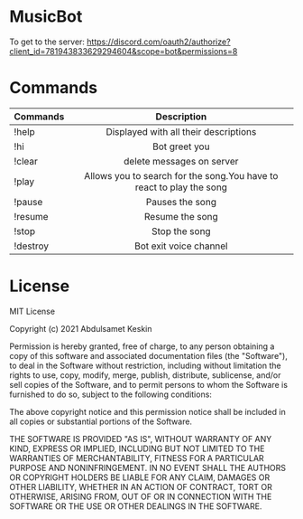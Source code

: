 # MusicBot
To get to the server:   <https://discord.com/oauth2/authorize?client_id=781943833629294604&scope=bot&permissions=8>
# Commands
| Commands               | Description                                                                  |
| -------------          |:-------------:                                                               |
| !help                  | Displayed with all their descriptions                                        |
| !hi                    | Bot greet you                                                                | 
| !clear                 | delete messages on server                                                    | 
| !play <song name>      | Allows you to search for the song.You have to react to play the song         |
| !pause                 | Pauses the song                                                              |
| !resume                | Resume the song                                                              |
| !stop                  | Stop the song                                                                |
| !destroy               | Bot exit voice channel                                                       |
 

# License
MIT License

Copyright (c) 2021 Abdulsamet Keskin

Permission is hereby granted, free of charge, to any person obtaining a copy
of this software and associated documentation files (the "Software"), to deal
in the Software without restriction, including without limitation the rights
to use, copy, modify, merge, publish, distribute, sublicense, and/or sell
copies of the Software, and to permit persons to whom the Software is
furnished to do so, subject to the following conditions:

The above copyright notice and this permission notice shall be included in all
copies or substantial portions of the Software.

THE SOFTWARE IS PROVIDED "AS IS", WITHOUT WARRANTY OF ANY KIND, EXPRESS OR
IMPLIED, INCLUDING BUT NOT LIMITED TO THE WARRANTIES OF MERCHANTABILITY,
FITNESS FOR A PARTICULAR PURPOSE AND NONINFRINGEMENT. IN NO EVENT SHALL THE
AUTHORS OR COPYRIGHT HOLDERS BE LIABLE FOR ANY CLAIM, DAMAGES OR OTHER
LIABILITY, WHETHER IN AN ACTION OF CONTRACT, TORT OR OTHERWISE, ARISING FROM,
OUT OF OR IN CONNECTION WITH THE SOFTWARE OR THE USE OR OTHER DEALINGS IN THE
SOFTWARE.
